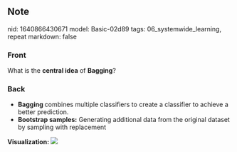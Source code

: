 ## Note
nid: 1640866430671
model: Basic-02d89
tags: 06_systemwide_learning, repeat
markdown: false

### Front
What is the <b>central idea</b> of <b>Bagging</b>?

### Back
<ul><li><b>Bagging </b>combines multiple classifiers to create a classifier  to achieve a better prediction.</li><li><b>Bootstrap samples:</b> Generating additional data from the original dataset by sampling with replacement</li></ul><b>Visualization:
</b><img src="paste-9976766bdb01ebc7b27025caba2027e4b68d80f9.jpg">
